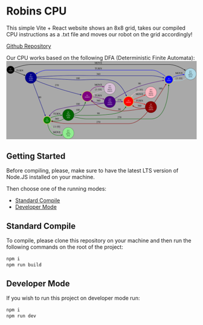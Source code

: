# Robins CPU
This simple Vite + React website shows an 8x8 grid, takes our compiled CPU instructions as a .txt file and moves our robot on the grid accordingly!

[Github Repository](https://github.com/DaifMX/ITESM_TC2037_Robins_React)

Our CPU works based on the following DFA (Deterministic Finite Automata):
![Graphviz Diagram](graphviz.svg 'Graphviz Diagram')

## Getting Started
Before compiling, please, make sure to have the latest LTS version of Node.JS installed on your machine.

Then choose one of the running modes:
- [Standard Compile](#standard-compile)
- [Developer Mode](#developer-mode)

## Standard Compile
To compile, please clone this repository on your machine and then run the following commands on the root of the project:
```
npm i
npm run build
```

## Developer Mode
If you wish to run this project on developer mode run:
```
npm i
npm run dev
```
